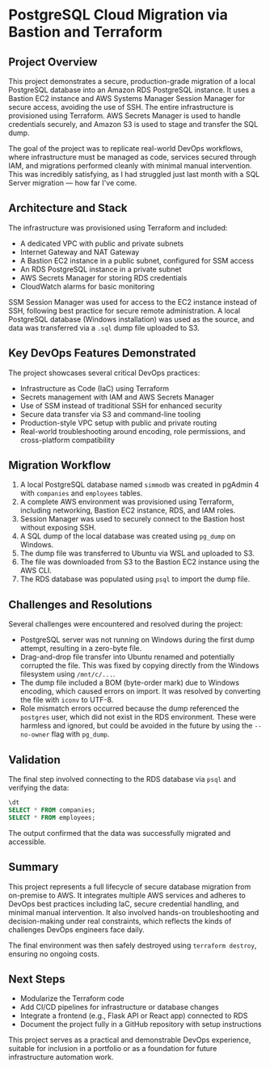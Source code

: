 # PostgreSQL Cloud Migration via Bastion and Terraform

## Project Overview

This project demonstrates a secure, production-grade migration of a local PostgreSQL database into an Amazon RDS PostgreSQL instance. It uses a Bastion EC2 instance and AWS Systems Manager Session Manager for secure access, avoiding the use of SSH. The entire infrastructure is provisioned using Terraform. AWS Secrets Manager is used to handle credentials securely, and Amazon S3 is used to stage and transfer the SQL dump.

The goal of the project was to replicate real-world DevOps workflows, where infrastructure must be managed as code, services secured through IAM, and migrations performed cleanly with minimal manual intervention. This was incredibly satisfying, as I had struggled just last month with a SQL Server migration — how far I've come.

## Architecture and Stack

The infrastructure was provisioned using Terraform and included:

- A dedicated VPC with public and private subnets
- Internet Gateway and NAT Gateway
- A Bastion EC2 instance in a public subnet, configured for SSM access
- An RDS PostgreSQL instance in a private subnet
- AWS Secrets Manager for storing RDS credentials
- CloudWatch alarms for basic monitoring

SSM Session Manager was used for access to the EC2 instance instead of SSH, following best practice for secure remote administration. A local PostgreSQL database (Windows installation) was used as the source, and data was transferred via a `.sql` dump file uploaded to S3.

## Key DevOps Features Demonstrated

The project showcases several critical DevOps practices:

- Infrastructure as Code (IaC) using Terraform
- Secrets management with IAM and AWS Secrets Manager
- Use of SSM instead of traditional SSH for enhanced security
- Secure data transfer via S3 and command-line tooling
- Production-style VPC setup with public and private routing
- Real-world troubleshooting around encoding, role permissions, and cross-platform compatibility

## Migration Workflow

1. A local PostgreSQL database named `simmodb` was created in pgAdmin 4 with `companies` and `employees` tables.
2. A complete AWS environment was provisioned using Terraform, including networking, Bastion EC2 instance, RDS, and IAM roles.
3. Session Manager was used to securely connect to the Bastion host without exposing SSH.
4. A SQL dump of the local database was created using `pg_dump` on Windows.
5. The dump file was transferred to Ubuntu via WSL and uploaded to S3.
6. The file was downloaded from S3 to the Bastion EC2 instance using the AWS CLI.
7. The RDS database was populated using `psql` to import the dump file.

## Challenges and Resolutions

Several challenges were encountered and resolved during the project:

- PostgreSQL server was not running on Windows during the first dump attempt, resulting in a zero-byte file.
- Drag-and-drop file transfer into Ubuntu renamed and potentially corrupted the file. This was fixed by copying directly from the Windows filesystem using `/mnt/c/...`.
- The dump file included a BOM (byte-order mark) due to Windows encoding, which caused errors on import. It was resolved by converting the file with `iconv` to UTF-8.
- Role mismatch errors occurred because the dump referenced the `postgres` user, which did not exist in the RDS environment. These were harmless and ignored, but could be avoided in the future by using the `--no-owner` flag with `pg_dump`.

## Validation

The final step involved connecting to the RDS database via `psql` and verifying the data:

```sql
\dt
SELECT * FROM companies;
SELECT * FROM employees;
```

The output confirmed that the data was successfully migrated and accessible.

## Summary

This project represents a full lifecycle of secure database migration from on-premise to AWS. It integrates multiple AWS services and adheres to DevOps best practices including IaC, secure credential handling, and minimal manual intervention. It also involved hands-on troubleshooting and decision-making under real constraints, which reflects the kinds of challenges DevOps engineers face daily.

The final environment was then safely destroyed using `terraform destroy`, ensuring no ongoing costs.

## Next Steps

- Modularize the Terraform code
- Add CI/CD pipelines for infrastructure or database changes
- Integrate a frontend (e.g., Flask API or React app) connected to RDS
- Document the project fully in a GitHub repository with setup instructions

This project serves as a practical and demonstrable DevOps experience, suitable for inclusion in a portfolio or as a foundation for future infrastructure automation work.
